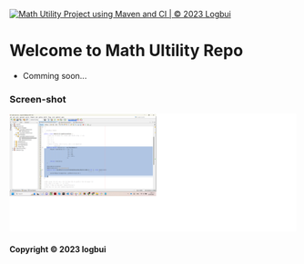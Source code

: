 [![Math Utility Project using Maven and CI | © 2023 Logbui](https://github.com/Logbui/math-util-mvn/actions/workflows/math-util-ci.yml/badge.svg)](https://github.com/Logbui/math-util-mvn/actions/workflows/math-util-ci.yml)

# Welcome to Math Ultility Repo

* Comming soon...

### Screen-shot
![DDT Source with JUnit](https://github.com/Logbui/math-util-mvn/blob/main/screenshots/DDT%20source%20with%20JUnit.png)

#### Copyright &#169; 2023 logbui